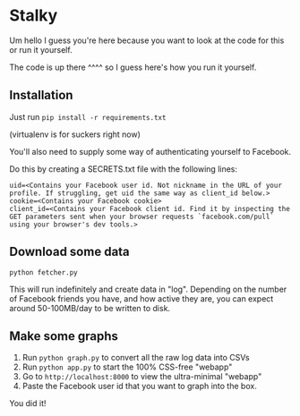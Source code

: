 
Stalky
=====

Um hello I guess you're here because you want to look at the code for this or run it yourself. 

The code is up there ^^^^ so I guess here's how you run it yourself.

Installation
-----------

Just run 
```pip install -r requirements.txt```

(virtualenv is for suckers right now)

You'll also need to supply some way of authenticating yourself to Facebook.

Do this by creating a SECRETS.txt file with the following lines:

```
uid=<Contains your Facebook user id. Not nickname in the URL of your profile. If struggling, get uid the same way as client_id below.>
cookie=<Contains your Facebook cookie>
client_id=<Contains your Facebook client id. Find it by inspecting the GET parameters sent when your browser requests `facebook.com/pull` using your browser's dev tools.>
```

Download some data
------------------

```python fetcher.py```

This will run indefinitely and create data in "log".
Depending on the number of Facebook friends you have, and how active they are, you can expect around 50-100MB/day to be written to disk.

Make some graphs
----------------

1. Run `python graph.py` to convert all the raw log data into CSVs
2. Run `python app.py` to start the 100% CSS-free "webapp"
3. Go to `http://localhost:8000` to view the ultra-minimal "webapp"
4. Paste the Facebook user id that you want to graph into the box.

You did it!

